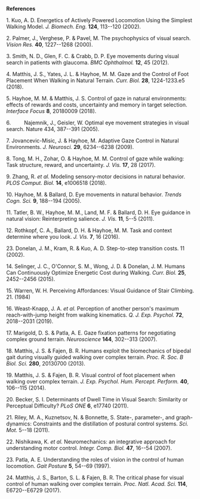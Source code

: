 **References**

1\. Kuo, A. D. Energetics of Actively Powered Locomotion Using the
Simplest Walking Model. *J. Biomech. Eng.* **124**, 113--120 (2002).

2\. Palmer, J., Verghese, P. & Pavel, M. The psychophysics of visual
search. *Vision Res.* **40**, 1227--1268 (2000).

3\. Smith, N. D., Glen, F. C. & Crabb, D. P. Eye movements during visual
search in patients with glaucoma. *BMC Ophthalmol.* **12**, 45 (2012).

4\. Matthis, J. S., Yates, J. L. & Hayhoe, M. M. Gaze and the Control of
Foot Placement When Walking in Natural Terrain. *Curr. Biol.* **28**,
1224-1233.e5 (2018).

5\. Hayhoe, M. M. & Matthis, J. S. Control of gaze in natural
environments: effects of rewards and costs, uncertainty and memory in
target selection. *Interface Focus* **8**, 20180009 (2018).

6.         Najemnik, J., Geisler, W. Optimal eye movement strategies in
visual search. Nature 434, 387--391 (2005).

7\. Jovancevic-Misic, J. & Hayhoe, M. Adaptive Gaze Control in Natural
Environments. *J. Neurosci.* **29**, 6234--6238 (2009).

8\. Tong, M. H., Zohar, O. & Hayhoe, M. M. Control of gaze while
walking: Task structure, reward, and uncertainty. *J. Vis.* **17**, 28
(2017).

9\. Zhang, R. *et al.* Modeling sensory-motor decisions in natural
behavior. *PLOS Comput. Biol.* **14**, e1006518 (2018).

10\. Hayhoe, M. & Ballard, D. Eye movements in natural behavior. *Trends
Cogn. Sci.* **9**, 188--194 (2005).

11\. Tatler, B. W., Hayhoe, M. M., Land, M. F. & Ballard, D. H. Eye
guidance in natural vision: Reinterpreting salience. *J. Vis.* **11**,
5--5 (2011).

12\. Rothkopf, C. A., Ballard, D. H. & Hayhoe, M. M. Task and context
determine where you look. *J. Vis.* **7**, 16 (2016).

23\. Donelan, J. M., Kram, R. & Kuo, A. D. Step-to-step transition
costs. 11 (2002).

14\. Selinger, J. C., O'Connor, S. M., Wong, J. D. & Donelan, J. M.
Humans Can Continuously Optimize Energetic Cost during Walking. *Curr.
Biol.* **25**, 2452--2456 (2015).

15\. Warren, W. H. Perceiving Affordances: Visual Guidance of Stair
Climbing. 21. (1984)

16\. Weast-Knapp, J. A. *et al.* Perception of another person's maximum
reach-with-jump height from walking kinematics. *Q. J. Exp. Psychol.*
**72**, 2018--2031 (2019).

17\. Marigold, D. S. & Patla, A. E. Gaze fixation patterns for
negotiating complex ground terrain. *Neuroscience* **144**, 302--313
(2007).

18\. Matthis, J. S. & Fajen, B. R. Humans exploit the biomechanics of
bipedal gait during visually guided walking over complex terrain. *Proc.
R. Soc. B Biol. Sci.* **280**, 20130700 (2013).

19\. Matthis, J. S. & Fajen, B. R. Visual control of foot placement when
walking over complex terrain. *J. Exp. Psychol. Hum. Percept. Perform.*
**40**, 106--115 (2014).

20\. Becker, S. I. Determinants of Dwell Time in Visual Search:
Similarity or Perceptual Difficulty? *PLoS ONE* **6**, e17740 (2011).

21\. Riley, M. A., Kuznetsov, N. & Bonnette, S. State-, parameter-, and
graph-dynamics: Constraints and the distillation of postural control
systems. *Sci. Mot.* 5--18 (2011).

22\. Nishikawa, K. *et al.* Neuromechanics: an integrative approach for
understanding motor control. *Integr. Comp. Biol.* **47**, 16--54
(2007).

23\. Patla, A. E. Understanding the roles of vision in the control of
human locomotion. *Gait Posture* **5**, 54--69 (1997).

24\. Matthis, J. S., Barton, S. L. & Fajen, B. R. The critical phase for
visual control of human walking over complex terrain. *Proc. Natl. Acad.
Sci.* **114**, E6720--E6729 (2017).
